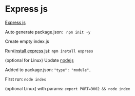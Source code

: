 # Express js
[Express js](https://expressjs.com/)

Auto generate package.json:
``` npm init -y```

Create empty index.js

Run([install express js](https://expressjs.com/ru/starter/installing.html)):
```npm install express```

(optional for Linux) Update [nodejs](https://stackoverflow.com/questions/63312642/how-to-install-node-tar-xz-file-in-linux)

Added to package.json:
```"type": "module",```

First run:
```node index```

(optional Linux) with params:
```export PORT=3002 && node index```
